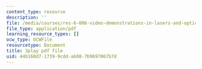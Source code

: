 ```yaml
---
content_type: resource
description: ''
file: /media/courses/res-6-006-video-demonstrations-in-lasers-and-optics-spring-2008/44b160d717399cddab087b9697067b7d_IZGnYe7BUms.pdf
file_type: application/pdf
learning_resource_types: []
ocw_type: OCWFile
resourcetype: Document
title: 3play pdf file
uid: 44b160d7-1739-9cdd-ab08-7b9697067b7d
---
```

